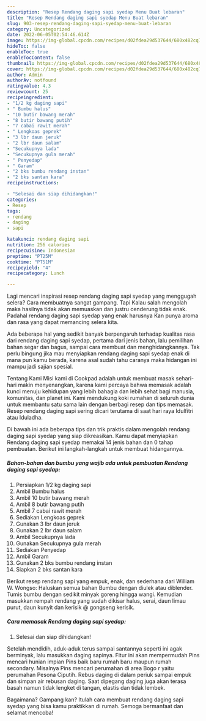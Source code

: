 ```yaml
---
description: "Resep Rendang daging sapi syedap Menu Buat lebaran"
title: "Resep Rendang daging sapi syedap Menu Buat lebaran"
slug: 903-resep-rendang-daging-sapi-syedap-menu-buat-lebaran
category: Uncategorized
date: 2022-06-05T02:54:46.614Z
image: https://img-global.cpcdn.com/recipes/d02fdea29d537644/680x482cq70/rendang-daging-sapi-syedap-foto-resep-utama.jpg
hideToc: false
enableToc: true
enableTocContent: false
thumbnail: https://img-global.cpcdn.com/recipes/d02fdea29d537644/680x482cq70/rendang-daging-sapi-syedap-foto-resep-utama.jpg
cover: https://img-global.cpcdn.com/recipes/d02fdea29d537644/680x482cq70/rendang-daging-sapi-syedap-foto-resep-utama.jpg
author: Admin
authorAv: notfound
ratingvalue: 4.3
reviewcount: 25
recipeingredient:
- "1/2 kg daging sapi"
- " Bumbu halus"
- "10 butir bawang merah"
- "8 butir bawang putih"
- "7 cabai rawit merah"
- " Lengkoas geprek"
- "3 lbr daun jeruk"
- "2 lbr daun salam"
- "Secukupnya lada"
- "Secukupnya gula merah"
- " Penyedap"
- " Garam"
- "2 bks bumbu rendang instan"
- "2 bks santan kara"
recipeinstructions:

- "Selesai dan siap dihidangkan!"
categories:
- Resep
tags:
- rendang
- daging
- sapi

katakunci: rendang daging sapi 
nutrition: 256 calories
recipecuisine: Indonesian
preptime: "PT25M"
cooktime: "PT51M"
recipeyield: "4"
recipecategory: Lunch

---
```



Lagi mencari inspirasi resep rendang daging sapi syedap yang menggugah selera? Cara membuatnya sangat gampang. Tapi Kalau salah mengolah maka hasilnya tidak akan memuaskan dan justru cenderung tidak enak. Padahal rendang daging sapi syedap yang enak harusnya Kan punya aroma dan rasa yang dapat memancing selera kita.


Ada beberapa hal yang sedikit banyak berpengaruh terhadap kualitas rasa dari rendang daging sapi syedap, pertama dari jenis bahan, lalu pemilihan bahan segar dan bagus, sampai cara membuat dan menghidangkannya. Tak perlu bingung jika mau menyiapkan rendang daging sapi syedap enak di mana pun kamu berada, karena asal sudah tahu caranya maka hidangan ini mampu jadi sajian spesial.

Tentang Kami Misi kami di Cookpad adalah untuk membuat masak sehari-hari makin menyenangkan, karena kami percaya bahwa memasak adalah kunci menuju kehidupan yang lebih bahagia dan lebih sehat bagi manusia, komunitas, dan planet ini. Kami mendukung koki rumahan di seluruh dunia untuk membantu satu sama lain dengan berbagi resep dan tips memasak. Resep rendang daging sapi sering dicari terutama di saat hari raya Idulfitri atau Iduladha.


Di bawah ini ada beberapa tips dan trik praktis dalam mengolah rendang daging sapi syedap yang siap dikreasikan. Kamu dapat menyiapkan Rendang daging sapi syedap memakai 14 jenis bahan dan 0 tahap pembuatan. Berikut ini langkah-langkah untuk membuat hidangannya.

<!--inarticleads1-->

##### Bahan-bahan dan bumbu yang wajib ada untuk pembuatan Rendang daging sapi syedap:

1. Persiapkan 1/2 kg daging sapi
1. Ambil  Bumbu halus
1. Ambil 10 butir bawang merah
1. Ambil 8 butir bawang putih
1. Ambil 7 cabai rawit merah
1. Sediakan  Lengkoas geprek
1. Gunakan 3 lbr daun jeruk
1. Gunakan 2 lbr daun salam
1. Ambil Secukupnya lada
1. Gunakan Secukupnya gula merah
1. Sediakan  Penyedap
1. Ambil  Garam
1. Gunakan 2 bks bumbu rendang instan
1. Siapkan 2 bks santan kara


Berikut resep rendang sapi yang empuk, enak, dan sederhana dari William W. Wongso: Haluskan semua bahan Bumbu dengan diulek atau diblender. Tumis bumbu dengan sedikit minyak goreng hingga wangi. Kemudian masukkan rempah rendang yang sudah dikisar halus, serai, daun limau purut, daun kunyit dan kerisik @ gongseng kerisik. 

<!--inarticleads2-->

##### Cara memasak Rendang daging sapi syedap:


1. Selesai dan siap dihidangkan!

Setelah mendidih, aduk-aduk terus sampai santannya seperti ini agak berminyak, lalu masukkan daging sapinya. Fitur ini akan mempermudah Pins mencari hunian impian Pins baik baru rumah baru maupun rumah secondary. Misalnya Pins mencari perumahan di area Bogo r yaitu perumahan Pesona Ciputih. Rebus daging di dalam periuk sampai empuk dan simpan air rebusan daging. Saat dipegang daging juga akan terasa basah namun tidak lengket di tangan, elastis dan tidak lembek. 

Bagaimana? Gampang kan? Itulah cara membuat rendang daging sapi syedap yang bisa kamu praktikkan di rumah. Semoga bermanfaat dan selamat mencoba!
